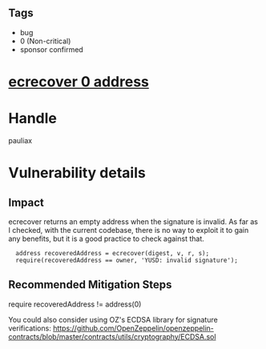 ## Tags

- bug
- 0 (Non-critical)
- sponsor confirmed

# [ecrecover 0 address](https://github.com/code-423n4/2021-12-yetifinance-findings/issues/244) 

# Handle

pauliax


# Vulnerability details

## Impact
ecrecover returns an empty address when the signature is invalid. As far as I checked, with the current codebase, there is no way to exploit it to gain any benefits, but it is a good practice to check against that.
```solidity
  address recoveredAddress = ecrecover(digest, v, r, s);
  require(recoveredAddress == owner, 'YUSD: invalid signature');
```

## Recommended Mitigation Steps
require recoveredAddress != address(0)

You could also consider using OZ's ECDSA library for signature verifications: https://github.com/OpenZeppelin/openzeppelin-contracts/blob/master/contracts/utils/cryptography/ECDSA.sol

